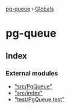[pg-queue](README.md) › [Globals](globals.md)

# pg-queue

## Index

### External modules

* ["src/PgQueue"](modules/_src_pgqueue_.md)
* ["src/index"](modules/_src_index_.md)
* ["test/PgQueue.test"](modules/_test_pgqueue_test_.md)

